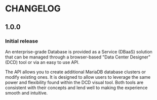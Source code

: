 # CHANGELOG

## 1.0.0
### Initial release
An enterprise-grade Database is provided as a Service (DBaaS) solution that
can be managed through a browser-based \"Data Center Designer\" (DCD) tool or
via an easy to use API.

The API allows you to create additional MariaDB database clusters or modify existing
ones. It is designed to allow users to leverage the same power and
flexibility found within the DCD visual tool. Both tools are consistent with
their concepts and lend well to making the experience smooth and intuitive.
